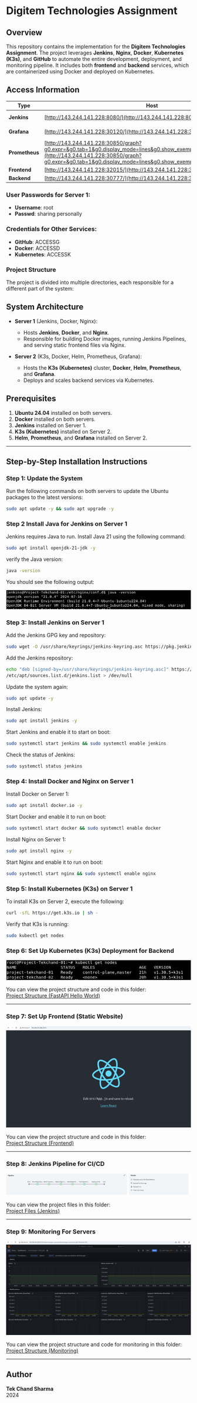# Digitem Technologies Assignment

## Overview
This repository contains the implementation for the **Digitem Technologies Assignment**. The project leverages **Jenkins**, **Nginx**, **Docker**, **Kubernetes (K3s)**, and **GitHub** to automate the entire development, deployment, and monitoring pipeline. It includes both **frontend** and **backend** services, which are containerized using Docker and deployed on Kubernetes.

## Access Information

| **Type**       | **Host**                                                                                      | **Username** | **Password**                                                                   |
|----------------|-----------------------------------------------------------------------------------------------|--------------|----------------------------------------------------------------------------------|
| **Jenkins**    | [http://143.244.141.228:8080/](http://143.244.141.228:8080/)                                  | sharing personally      | Digitem                                                                          |
| **Grafana**    | [http://143.244.141.228:30120/](http://143.244.141.228:30120/)                                | admin        | prom-operator                                                                    |
| **Prometheus** | [http://143.244.141.228:30850/graph?g0.expr=&g0.tab=1&g0.display_mode=lines&g0.show_exemplars=0&g0.range_input=1h](http://143.244.141.228:30850/graph?g0.expr=&g0.tab=1&g0.display_mode=lines&g0.show_exemplars=0&g0.range_input=1h) |              |                                                                                  |
| **Frontend**   | [http://143.244.141.228:32015/](http://143.244.141.228:32015/)                                |              |                                                                                  |
| **Backend**    | [http://143.244.141.228:30777/](http://143.244.141.228:30777/)                                |              |                                                                                  |

### User Passwords for Server 1:
- **Username**: root
- **Passwd**: sharing personally

### Credentials for Other Services:
- **GitHub**: ACCESSG
- **Docker**: ACCESSD
- **Kubernetes**: ACCESSK


### **Project Structure**
The project is divided into multiple directories, each responsible for a different part of the system:

## System Architecture
- **Server 1** (Jenkins, Docker, Nginx):
  - Hosts **Jenkins**, **Docker**, and **Nginx**.
  - Responsible for building Docker images, running Jenkins Pipelines, and serving static frontend files via Nginx.
  
- **Server 2** (K3s, Docker, Helm, Prometheus, Grafana):
  - Hosts the **K3s (Kubernetes)** cluster, **Docker**, **Helm**, **Prometheus**, and **Grafana**.
  - Deploys and scales backend services via Kubernetes.

## Prerequisites

1. **Ubuntu 24.04** installed on both servers.
2. **Docker** installed on both servers.
3. **Jenkins** installed on Server 1.
4. **K3s (Kubernetes)** installed on Server 2.
5. **Helm**, **Prometheus**, and **Grafana** installed on Server 2.

---

## Step-by-Step Installation Instructions

### **Step 1: Update the System**
Run the following commands on both servers to update the Ubuntu packages to the latest versions:

```bash
sudo apt update -y && sudo apt upgrade -y
```

### **Step 2 Install Java for Jenkins on Server 1**
Jenkins requires Java to run. Install Java 21 using the following command:

```bash
sudo apt install openjdk-21-jdk -y
```
verify the Java version:
```bash
java -version
```
You should see the following output:

![Image Description](https://github.com/TKSDE/Digitem_Technologies_Assigment/blob/main/images/1.png?raw=true)

### **Step 3: Install Jenkins on Server 1**
Add the Jenkins GPG key and repository:

```bash
sudo wget -O /usr/share/keyrings/jenkins-keyring.asc https://pkg.jenkins.io/debian-stable/jenkins.io-2023.key
```
Add the Jenkins repository:
```bash
echo "deb [signed-by=/usr/share/keyrings/jenkins-keyring.asc]" https://pkg.jenkins.io/debian-stable binary/ | sudo tee \
/etc/apt/sources.list.d/jenkins.list > /dev/null
```
Update the system again:
```bash
sudo apt update -y
```
Install Jenkins:
```bash
sudo apt install jenkins -y
```
Start Jenkins and enable it to start on boot:

```bash
sudo systemctl start jenkins && sudo systemctl enable jenkins
```
Check the status of Jenkins:
```bash
sudo systemctl status jenkins
```
### **Step 4: Install Docker and Nginx on Server 1**
Install Docker on Server 1:
```bash
sudo apt install docker.io -y
```
Start Docker and enable it to run on boot:

```bash
sudo systemctl start docker && sudo systemctl enable docker
```
Install Nginx on Server 1:

```bash
sudo apt install nginx -y
```
Start Nginx and enable it to run on boot:

```bash
sudo systemctl start nginx && sudo systemctl enable nginx
```
### **Step 5: Install Kubernetes (K3s) on Server 1**
To install K3s on Server 2, execute the following:
```bash
curl -sfL https://get.k3s.io | sh -
```
Verify that K3s is running:

```bash
sudo kubectl get nodes
```
### **Step 6: Set Up Kubernetes (K3s) Deployment for Backend**

![Image Description](https://github.com/TKSDE/Digitem_Technologies_Assigment/blob/main/images/2.png)

You can view the project structure and code in this folder:  
[Project Structure (FastAPI Hello World)](https://github.com/TKSDE/Digitem_Technologies_Assigment/tree/main/fastapi-hello-world)

---

### **Step 7: Set Up Frontend (Static Website)**

![Image Description](https://github.com/TKSDE/Digitem_Technologies_Assigment/blob/main/images/3.png)

You can view the project structure and code in this folder:  
[Project Structure (Frontend)](https://github.com/TKSDE/Digitem_Technologies_Assigment/tree/main/frontend)

---

### **Step 8: Jenkins Pipeline for CI/CD**

![Image Description](https://github.com/TKSDE/Digitem_Technologies_Assigment/blob/main/images/4.png)

You can view the project files in this folder:  
[Project Files (Jenkins)](https://github.com/TKSDE/Digitem_Technologies_Assigment/tree/main/Jenkins)

---

### **Step 9: Monitoring For Servers**

![Image Description](https://github.com/TKSDE/Digitem_Technologies_Assigment/blob/main/images/5.png)

You can view the project structure and code for monitoring in this folder:  
[Project Structure (Monitoring)](https://github.com/TKSDE/Digitem_Technologies_Assigment/tree/main/Monitoring)

---

## Author

**Tek Chand Sharma**  
2024
